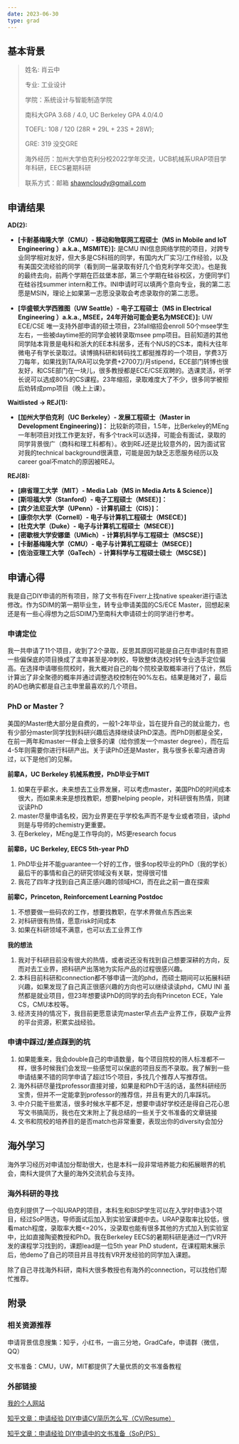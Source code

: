 ```yaml
---
date: 2023-06-30
type: grad
---
```


## 基本背景

> 姓名: 肖云中
> 
> 
> 专业: 工业设计
> 
> 学院：系统设计与智能制造学院
> 
> 南科大GPA 3.68 / 4.0, UC Berkeley GPA 4.0/4.0
> 
> TOEFL: 108 / 120 (28R + 29L + 23S + 28W);
> 
> GRE: 319 没交GRE
> 
> 海外经历：加州大学伯克利分校2022学年交流，UCB机械系URAP项目学年科研，EECS暑期科研
> 
> 联系方式：邮箱 shawncloudy@gmail.com
> 

## 申请结果

**AD(2):**

- **[卡耐基梅隆大学（CMU）- 移动和物联网工程硕士（MS in Mobile and IoT Engineering ）a.k.a., MSMITE）]:** 是CMU INI信息网络学院的项目，对跨专业同学相对友好，但大多是CS科班的同学，有国内大厂实习/工作经验，以及有美国交流经验的同学（看到同一届录取有好几个伯克利学年交流）。也是我的最终去向，前两个学期在匹兹堡本部，第三个学期在硅谷校区，方便同学们在硅谷找summer intern和工作。INI申请时可以填两个意向专业，我的第二志愿是MSIN，理论上如果第一志愿没录取会考虑录取你的第二志愿。

- **[华盛顿大学西雅图（UW Seattle）- 电子工程硕士（MS in Electrical Engineering ）a.k.a., MSEE，24年开始可能会更名为MSECE）]:** UW ECE/CSE 唯一支持外部申请的硕士项目，23fall缩招会enroll 50个msee学生左右，一些被daytime拒的同学会被转录取msee pmp项目。目前知道的其他同学陆本背景是电科和浙大的EE本科居多，还有个NUS的CS本，南科大往年微电子有学长录取过。读博搞科研和转码找工都挺推荐的一个项目，学费3万刀每年，如果找到TA/RA可以免学费+2700刀/月stipend，ECE部门转博也很友好，和CSE部门在一块儿，很多教授都是ECE/CSE双聘的。选课灵活，听学长说可以选成80%的CS课程。23年缩招，录取难度大了不少，很多同学被拒后劝转成pmp项目（晚上上课）。

**Waitlisted → REJ(1):**

- **[加州大学伯克利（UC Berkeley）- 发展工程硕士（Master in Development Engineering）]：** 比较新的项目，1.5年，比Berkeley的MEng一年制项目对找工作更友好，有多个track可以选择，可能会有面试，录取的同学背景很广（商科和理工科都有）。收到REJ还是比较意外的，因为面试官对我的technical background很满意，可能是因为缺乏志愿服务经历以及career goal不match的原因被REJ。

**REJ(8):**

- **[麻省理工大学（MIT）- Media Lab（MS in Media Arts & Science）]**
- **[斯坦福大学（Stanford）- 电子工程硕士（MSEE）]：**
- **[宾夕法尼亚大学（UPenn）- 计算机硕士（CIS）]：**
- **[康奈尔大学（Cornell）- 电子与计算机工程硕士（MSECE）]**
- **[杜克大学（Duke）- 电子与计算机工程硕士（MSECE）]**
- **[密歇根大学安娜堡（UMich）- 计算机科学与工程硕士（MSCSE）]**
- **[卡耐基梅隆大学（CMU）- 电子与计算机工程硕士（MSECE）]**
- **[佐治亚理工大学（GaTech）- 计算科学与工程硕士硕士（MSCSE）]**

## 申请心得

我是自己DIY申请的所有项目，除了文书有在Fiverr上找native speaker进行语法修改。作为SDIM的第一期毕业生，转专业申请美国的CS/ECE Master，回想起来还是有一些心得想为之后SDIM乃至南科大申请硕士的同学进行参考。

### 申请定位

我一共申请了11个项目，收到了2个录取，反思其原因可能是自己在申请时有意把一些偏保底的项目换成了主申甚至是冲刺校，导致整体选校对转专业选手定位偏高。在选择申请哪些院校时，我大概对自己的每个院校录取概率进行了估计，然后计算出了非全聚德的概率并通过调整选校控制在90%左右。结果是赌对了，最后的AD也确实都是自己主申里最喜欢的几个项目。

### PhD or Master？

美国的Master绝大部分是自费的，一般1-2年毕业，旨在提升自己的就业能力，也有少部分master同学找到科研兴趣后选择继续读PhD深造。而PhD则都是全奖，在前一两年和master一样会上很多的课（给你颁发一个master degree），而在后4-5年则需要你进行科研产出。关于读PhD还是Master，我与很多长辈沟通咨询过，以下是他们的见解。

**前辈A，UC Berkeley 机械系教授，PhD毕业于MIT**

1. 如果在乎薪水，未来想去工业界发展，可以考虑master，美国PhD的时间成本很大，而如果未来是想找教职，想要helping people，对科研很有热情，则建议读PhD
2. master尽量申请名校，因为业界更在乎学校名声而不是专业或者项目，读phd则是与导师的chemistry更重要。
3. 在Berkeley，MEng是工作导向的，MS更research focus

**前辈B，UC Berkeley, EECS 5th-year PhD**

1. PhD毕业并不能guarantee一个好的工作，很多top校毕业的PhD（我的学长）最后干的事情和自己的研究领域没有关联，觉得很可惜
2. 我花了四年才找到自己真正感兴趣的领域HCI，而在此之前一直在探索

**前辈C，Princeton, Reinforcement Learning Postdoc** 

1. 不想要做一些码农的工作，想要找教职，在学术界做点东西出来
2. 对科研很有热情，愿意risk时间成本
3. 如果在科研领域不满意，也可以去工业界工作

**我的想法**

1. 我对于科研目前没有很大的热情，或者说还没有找到自己想要深耕的方向，反而对去工业界，把科研产出落地为实际产品的过程很感兴趣。
2. 本科目前科研和connection都不够申请一流的phd，而硕士期间可以拓展科研兴趣，如果发现了自己真正很感兴趣的方向也可以继续读读phd，CMU INI 虽然都是就业项目，但23年想要读PhD的同学的去向有Princeton ECE，Yale CS，CMU本校等。
3. 经济支持的情况下，我目前更愿意读完master早点去产业界工作，获取产业界的平台资源，积累实战经验。

### 申请中踩过/差点踩到的坑

1. 如果能重来，我会double自己的申请数量，每个项目院校的筛人标准都不一样，很多时候我们会发现一些感觉可以保底的项目反而不录取。我了解到一些申请结果不错的同学申请了超过15个项目，多找几个推荐人写推荐信。
2. 海外科研尽量找professor直接对接，如果是和PhD干活的话，虽然科研经历宝贵，但并不一定能拿到professor的推荐信，并且有更大的几率踩坑。
3. 中介只能干些累活，很多时候水平都不足，想要申请好学校还是得自己花心思写文书搞简历，我也在文末附上了我总结的一些关于文书准备的文章链接
4. 文书和院校的培养目的是否match也非常重要，表现出你的diversity会加分

## 海外学习
海外学习经历对申请加分帮助很大，也是本科一段非常培养能力和拓展眼界的机会，南科大提供了大量的海外交流机会与支持。

### 海外科研的寻找
伯克利提供了一个叫URAP的项目，本科生和BISP学生可以在入学时申请3个项目，经过SoP筛选，导师面试后加入到实验室课题中去。URAP录取率比较低，很看match程度，录取率大概<=20%，没录取也能有很多其他的方式加入到实验室中，比如直接陶瓷教授和PhD。我在Berkeley EECS的暑期科研是通过一门VR开发的课程学习找到的，课题lead是一位5th year PhD student，在课程期末展示后，他demo了自己的项目并且寻找有VR开发经验的同学加入课题。

除了自己寻找海外科研，南科大很多教授也有海外的connection，可以找他们帮忙推荐。

## 附录

### 相关资源推荐

申请背景信息搜集：知乎，小红书，一亩三分地，GradCafe，申请群（微信，QQ）

文书准备：CMU，UW，MIT都提供了大量优质的文书准备教程

### 外部链接

[我的个人网站](https://shawn-yzxiao.github.io)

[知乎文章：申请经验 DIY申请CV简历怎么写（CV/Resume）](https://zhuanlan.zhihu.com/p/612631861)

[知乎文章：申请经验 DIY申请中的文书准备（SoP/PS）](https://zhuanlan.zhihu.com/p/612348091)
